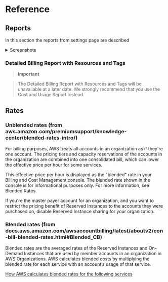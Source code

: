 # Reference

## Reports ##

In this section the reports from settings page are described

<details><summary>Screenshots</summary>

Billings -> Preferences -> `[ ]` Receive Billing Reports

![SettingsPage](https://qezz.github.io/shared/aws-settings-reports.png)

In some time you will see these reports at the provided s3 bucket

![BucketRootPage](https://qezz.github.io/shared/aws-settings-reports-2.png)

</details>

### Detailed Billing Report with Resources and Tags ###

> **Important**

> The Detailed Billing Report with Resources and Tags will be
> unavailable at a later date. We strongly recommend that you use the
> Cost and Usage Report instead.

## Rates ##

### Unblended rates (from aws.amazon.com/premiumsupport/knowledge-center/blended-rates-intro/) ###

For billing purposes, AWS treats all accounts in an organization as if
they're one account. The pricing tiers and capacity reservations of
the accounts in the organization are combined into one consolidated
bill, which can lower the effective price per hour for some services.

This effective price per hour is displayed as the "blended" rate in
your Billing and Cost Management console. The blended rate shown in
the console is for informational purposes only. For more information,
see Blended Rates.

If you're the master payer account for an organization, and you want
to restrict the pricing benefit of Reserved Instances to the accounts
they were purchased on, disable Reserved Instance sharing for your
organization.

### Blended rates (from docs.aws.amazon.com/awsaccountbilling/latest/aboutv2/con-bill-blended-rates.html#Blended_CB) ###

Blended rates are the averaged rates of the Reserved Instances and
On-Demand Instances that are used by member accounts in an
organization in AWS Organizations. AWS calculates blended costs by
multiplying the blended rate for each service with an account’s usage
of that service. 

[How AWS calculates blended rates for the following services](https://docs.aws.amazon.com/awsaccountbilling/latest/aboutv2/con-bill-blended-rates.html#Blended_CB)


